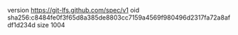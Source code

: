 version https://git-lfs.github.com/spec/v1
oid sha256:c8484fe0f3f65d8a385de8803cc7159a4569f980496d2317fa72a8afdf1d234d
size 1004
